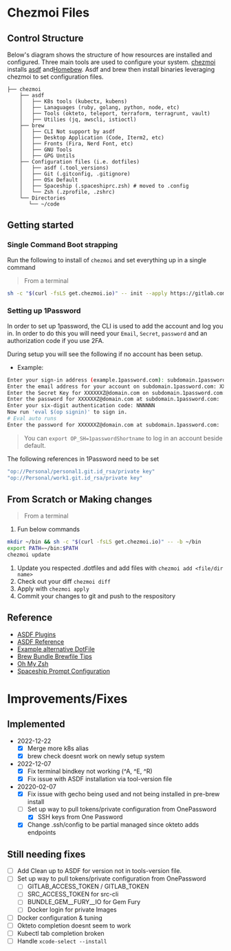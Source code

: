 # Chezmoi Files

## Control Structure
Below's diagram shows the structure of how resources are installed and configured. Three main tools are used to configure your system. [chezmoi](https://www.chezmoi.io/) installs [asdf](https://asdf-vm.com/) and[Homebew](https://brew.sh/). Asdf and brew then install binaries leveraging chezmoi to set configuration files.

```
├── chezmoi
    ├── asdf
    │   ├── K8s tools (kubectx, kubens)
    │   ├── Lanaguages (ruby, golang, python, node, etc)
    │   ├── Tools (okteto, teleport, terraform, terragrunt, vault)
    │   ├── Utilies (jq, awscli, istioctl)
    ├── brew
    │   ├── CLI Not support by asdf
    │   ├── Desktop Application (Code, Iterm2, etc)
    │   ├── Fronts (Fira, Nerd Font, etc)
    │   ├── GNU Tools
    │   ├── GPG Untils
    ├── Configuration files (i.e. dotfiles)
    │   ├── asdf (.tool_versions)
    │   ├── Git (.gitconfig, .gitignore)
    │   ├── OSx Default
    │   ├── Spaceship (.spaceshiprc.zsh) # moved to .config
    │   └── Zsh (.zprofile, .zshrc)
    └── Directories
       └── ~/code
```

## Getting started

### Single Command Boot strapping
Run the following to install of `chezmoi` and set everything up in a single command

> From a terminal
```bash
sh -c "$(curl -fsLS get.chezmoi.io)" -- init --apply https://gitlab.com/jeffs-public/chezmoi-files
```

### Setting up 1Password
In order to set up 1password, the CLI is used to add the account and log you in. In order to do this you will need your `Email`, `Secret`, `password` and an authorization code if you use 2FA.

During setup you will see the following if no account has been setup.
- Example:
```bash
Enter your sign-in address (example.1password.com): subdomain.1password.com
Enter the email address for your account on subdomain.1password.com: XXXXXXZ@domain.com
Enter the Secret Key for XXXXXXZ@domain.com on subdomain.1password.com:
Enter the password for XXXXXXZ@domain.com at subdomain.1password.com:
Enter your six-digit authentication code: NNNNNN
Now run 'eval $(op signin)' to sign in.
# Eval auto runs
Enter the password for XXXXXXZ@domain.com at subdomain.1password.com:
```
> You can `export OP_SH=1passwordShortname` to log in an account beside default.

The following references in 1Password need to be set
```bash
"op://Personal/personal1.git.id_rsa/private key"
"op://Personal/work1.git.id_rsa/private key"

```

## From Scratch or Making changes

> From a terminal
1. Fun below commands
```bash
mkdir ~/bin && sh -c "$(curl -fsLS get.chezmoi.io)" -- -b ~/bin
export PATH=~/bin:$PATH
chezmoi update
```
1. Update you respected .dotfiles and add files with `chezmoi add <file/dir name>`
1. Check out your diff `chezmoi diff`
1. Apply with `chezmoi apply`
1. Commit your changes to git and push to the respository

## Reference

* [ASDF Plugins](https://github.com/asdf-vm/asdf-plugins)
* [ASDF Reference](https://asdf-vm.com/manage/core.html)
* [Example alternative DotFile ](https://github.com/denysdovhan/dotfiles)
* [Brew Bundle Brewfile Tips](https://gist.github.com/ChristopherA/a579274536aab36ea9966f301ff14f3f)
* [Oh My Zsh](https://github.com/ohmyzsh)
* [Spaceship Prompt Configuration](https://spaceship-prompt.sh/config/intro/)

# Improvements/Fixes

## Implemented

* 2022-12-22
  - [X] Merge more k8s alias
  - [X] brew check doesnt work on newly setup system
* 2022-12-07
  - [X] Fix terminal bindkey not working (^A, ^E, ^R)
  - [X] Fix issue with ASDF installation via tool-version file
* 20220-02-07
  - [X] Fix issue with gecho being used and not being installed in pre-brew install
  - [ ] Set up way to pull tokens/private configuration from OnePassword
    - [X] SSH keys from One Password
  - [X] Change .ssh/config to be partial managed since okteto adds endpoints

## Still needing fixes

- [ ] Add Clean up to ASDF for version not in tools-version file.
- [ ] Set up way to pull tokens/private configuration from OnePassword
    - [ ] GITLAB_ACCESS_TOKEN / GITLAB_TOKEN
    - [ ] SRC_ACCESS_TOKEN for src-cli
    - [ ] BUNDLE_GEM__FURY__IO for Gem Fury
    - [ ] Docker login for private Images
- [ ] Docker configuration & tuning
- [ ] Okteto completion doesnt seem to work
- [ ] Kubectl tab completion broken
- [ ] Handle `xcode-select --install`
